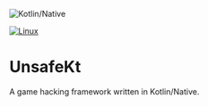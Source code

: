 ![Kotlin/Native](https://img.shields.io/badge/Kotlin/Native-Unsafe-blue?style=for-the-badge&logo=Kotlin)

[![Linux](https://img.shields.io/badge/Linux-FCC624?logo=linux&logoColor=black)](#)

# UnsafeKt
A game hacking framework written in Kotlin/Native.
